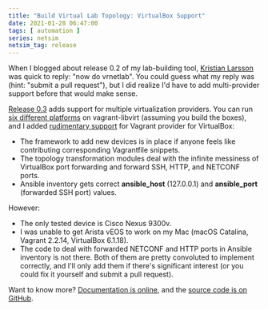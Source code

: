 ```yaml
---
title: "Build Virtual Lab Topology: VirtualBox Support"
date: 2021-01-28 06:47:00
tags: [ automation ]
series: netsim
netsim_tag: release
---
```

When I blogged about release 0.2 of my lab-building tool, [Kristian Larsson](https://twitter.com/plajjan/status/1351607368065445890) was quick to reply: "now do vrnetlab". You could guess what my reply was (hint: "submit a pull request"), but I did realize I'd have to add multi-provider support before that would make sense.

[Release 0.3](https://netsim-tools.readthedocs.io/en/latest/release/0.3.html) adds support for multiple virtualization providers. You can run [six different platforms](https://netsim-tools.readthedocs.io/en/latest/platforms.html) on vagrant-libvirt (assuming you build the boxes), and I added [rudimentary support](https://netsim-tools.readthedocs.io/en/latest/platforms.html#virtualbox-support-limitations) for Vagrant provider for VirtualBox:
<!--more-->
* The framework to add new devices is in place if anyone feels like contributing corresponding Vagrantfile snippets.
* The topology transformation modules deal with the infinite messiness of VirtualBox port forwarding and forward SSH, HTTP, and NETCONF ports.
* Ansible inventory gets correct **ansible_host** (127.0.0.1) and **ansible_port** (forwarded SSH port) values.

However:

* The only tested device is Cisco Nexus 9300v.
* I was unable to get Arista vEOS to work on my Mac (macOS Catalina, Vagrant 2.2.14, VirtualBox 6.1.18).
* The code to deal with forwarded NETCONF and HTTP ports in Ansible inventory is not there. Both of them are pretty convoluted to implement correctly, and I'll only add them if there's significant interest (or you could fix it yourself and submit a pull request).

Want to know more? [Documentation is online](https://netsim-tools.readthedocs.io/en/latest/), and the [source code is on GitHub](https://github.com/ipspace/netsim-tools).
